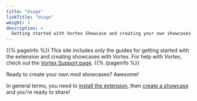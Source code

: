 ```yaml
---
title: "Usage"
linkTitle: "Usage"
weight: 1
description: >
  Getting started with Vortex Showcase and creating your own showcases
---
```


{{% pageinfo %}}
This site includes only the guides for getting started with the extension and creating showcases with Vortex. For help with Vortex, check out the [Vortex Support page](https://www.nexusmods.com/about/vortex/).
{{% /pageinfo %}}

Ready to create your own mod showcases? Awesome!

In general terms, you need to [install the extension](/docs/usage/installation), then [create a showcase](/docs/usage/showcase) and you're ready to share!